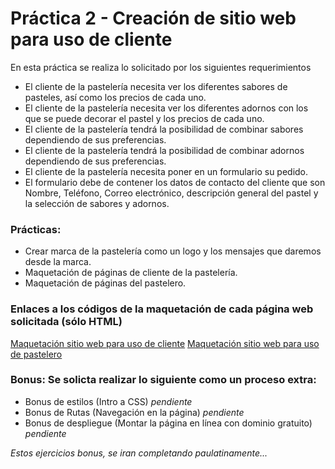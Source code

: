 # Práctica 2 - Creación de sitio web para uso de **cliente**

En esta práctica se realiza lo solicitado por los siguientes requerimientos

* El cliente de la pastelería necesita ver los diferentes sabores de pasteles, así como los precios de cada uno.
* El cliente de la pastelería necesita ver los diferentes adornos con los que se puede decorar el pastel y los precios de cada uno.
* El cliente de la pastelería tendrá la posibilidad de combinar sabores dependiendo de sus preferencias.
* El cliente de la pastelería tendrá la posibilidad de combinar adornos dependiendo de sus preferencias.
* El cliente de la pastelería necesita poner en un formulario su pedido.
* El formulario debe de contener los datos de contacto del cliente que son Nombre, Teléfono, Correo electrónico, descripción general del pastel y la selección de sabores y adornos.

### Prácticas:

* Crear marca de la pastelería como un logo y los mensajes que daremos desde la marca.
* Maquetación de páginas de cliente de la pastelería.
* Maquetación de páginas del pastelero.

### Enlaces a los códigos de la maquetación de cada página web solicitada (sólo HTML)
[Maquetación sitio web para uso de cliente](index.html)
[Maquetación sitio web para uso de pastelero](baker/index.html)

### Bonus: Se solicta realizar lo siguiente como un proceso extra:

* Bonus de estilos (Intro a CSS) *pendiente*
* Bonus de Rutas (Navegación en la página) *pendiente*
* Bonus de despliegue (Montar la página en línea con dominio gratuito) *pendiente*

*Estos ejercicios bonus, se iran completando paulatinamente...*